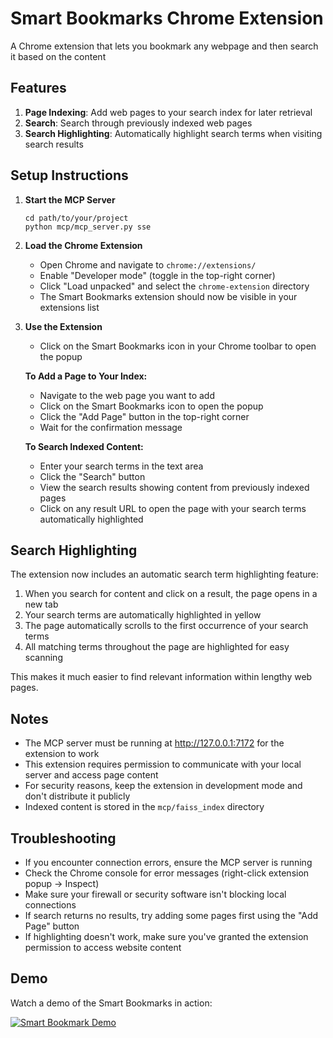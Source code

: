 # Smart Bookmarks Chrome Extension

A Chrome extension that lets you bookmark any webpage and then search it based on the content

## Features

1. **Page Indexing**: Add web pages to your search index for later retrieval
2. **Search**: Search through previously indexed web pages
3. **Search Highlighting**: Automatically highlight search terms when visiting search results

## Setup Instructions

1. **Start the MCP Server**
   ```
   cd path/to/your/project
   python mcp/mcp_server.py sse
   ```

2. **Load the Chrome Extension**
   - Open Chrome and navigate to `chrome://extensions/`
   - Enable "Developer mode" (toggle in the top-right corner)
   - Click "Load unpacked" and select the `chrome-extension` directory
   - The Smart Bookmarks extension should now be visible in your extensions list

3. **Use the Extension**
   - Click on the Smart Bookmarks icon in your Chrome toolbar to open the popup
   
   
   **To Add a Page to Your Index:**
   - Navigate to the web page you want to add
   - Click on the Smart Bookmarks icon to open the popup
   - Click the "Add Page" button in the top-right corner
   - Wait for the confirmation message
   
   **To Search Indexed Content:**
   - Enter your search terms in the text area
   - Click the "Search" button
   - View the search results showing content from previously indexed pages
   - Click on any result URL to open the page with your search terms automatically highlighted

## Search Highlighting

The extension now includes an automatic search term highlighting feature:

1. When you search for content and click on a result, the page opens in a new tab
2. Your search terms are automatically highlighted in yellow
3. The page automatically scrolls to the first occurrence of your search terms
4. All matching terms throughout the page are highlighted for easy scanning

This makes it much easier to find relevant information within lengthy web pages.

## Notes

- The MCP server must be running at http://127.0.0.1:7172 for the extension to work
- This extension requires permission to communicate with your local server and access page content
- For security reasons, keep the extension in development mode and don't distribute it publicly
- Indexed content is stored in the `mcp/faiss_index` directory

## Troubleshooting

- If you encounter connection errors, ensure the MCP server is running
- Check the Chrome console for error messages (right-click extension popup → Inspect)
- Make sure your firewall or security software isn't blocking local connections
- If search returns no results, try adding some pages first using the "Add Page" button
- If highlighting doesn't work, make sure you've granted the extension permission to access website content

## Demo

Watch a demo of the Smart Bookmarks in action:

[![Smart Bookmark Demo](https://img.youtube.com/vi/JKx7mAa_bIY/0.jpg)](https://youtu.be/G1thktyJHnQ)
